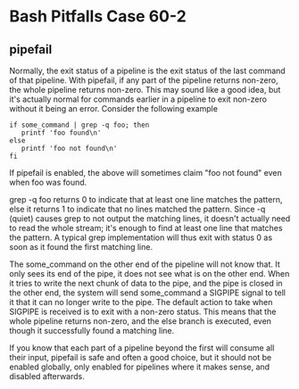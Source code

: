 # Bash Pitfalls Case 60-2
## pipefail

Normally, the exit status of a pipeline is the exit status of the last command of that pipeline. With pipefail, if any part of the pipeline returns non-zero, the whole pipeline returns non-zero. This may sound like a good idea, but it's actually normal for commands earlier in a pipeline to exit non-zero without it being an error. Consider the following example

```shell
if some_command | grep -q foo; then
   printf 'foo found\n'
else
   printf 'foo not found\n'
fi
```

If pipefail is enabled, the above will sometimes claim "foo not found" even when foo was found.

grep -q foo returns 0 to indicate that at least one line matches the pattern, else it returns 1 to indicate that no lines matched the pattern. Since -q (quiet) causes grep to not output the matching lines, it doesn't actually need to read the whole stream; it's enough to find at least one line that matches the pattern. A typical grep implementation will thus exit with status 0 as soon as it found the first matching line.

The some_command on the other end of the pipeline will not know that. It only sees its end of the pipe, it does not see what is on the other end. When it tries to write the next chunk of data to the pipe, and the pipe is closed in the other end, the system will send some_command a SIGPIPE signal to tell it that it can no longer write to the pipe. The default action to take when SIGPIPE is received is to exit with a non-zero status. This means that the whole pipeline returns non-zero, and the else branch is executed, even though it successfully found a matching line.

If you know that each part of a pipeline beyond the first will consume all their input, pipefail is safe and often a good choice, but it should not be enabled globally, only enabled for pipelines where it makes sense, and disabled afterwards.
